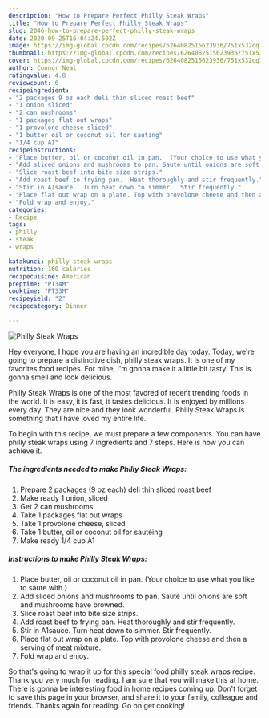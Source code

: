 ```yaml
---
description: "How to Prepare Perfect Philly Steak Wraps"
title: "How to Prepare Perfect Philly Steak Wraps"
slug: 2046-how-to-prepare-perfect-philly-steak-wraps
date: 2020-09-25T16:04:24.502Z
image: https://img-global.cpcdn.com/recipes/6264082515623936/751x532cq70/philly-steak-wraps-recipe-main-photo.jpg
thumbnail: https://img-global.cpcdn.com/recipes/6264082515623936/751x532cq70/philly-steak-wraps-recipe-main-photo.jpg
cover: https://img-global.cpcdn.com/recipes/6264082515623936/751x532cq70/philly-steak-wraps-recipe-main-photo.jpg
author: Connor Neal
ratingvalue: 4.8
reviewcount: 6
recipeingredient:
- "2 packages 9 oz each deli thin sliced roast beef"
- "1 onion sliced"
- "2 can mushrooms"
- "1 packages flat out wraps"
- "1 provolone cheese sliced"
- "1 butter oil or coconut oil for sauting"
- "1/4 cup A1"
recipeinstructions:
- "Place butter, oil or coconut oil in pan.  (Your choice to use what you like to saute with.)"
- "Add sliced onions and mushrooms to pan. Sauté until onions are soft and mushrooms have browned."
- "Slice roast beef into bite size strips."
- "Add roast beef to frying pan.  Heat thoroughly and stir frequently."
- "Stir in A1sauce.  Turn heat down to simmer.  Stir frequently."
- "Place flat out wrap on a plate. Top with provolone cheese and then a serving of meat mixture."
- "Fold wrap and enjoy."
categories:
- Recipe
tags:
- philly
- steak
- wraps

katakunci: philly steak wraps 
nutrition: 160 calories
recipecuisine: American
preptime: "PT34M"
cooktime: "PT33M"
recipeyield: "2"
recipecategory: Dinner

---
```



![Philly Steak Wraps](https://img-global.cpcdn.com/recipes/6264082515623936/751x532cq70/philly-steak-wraps-recipe-main-photo.jpg)

Hey everyone, I hope you are having an incredible day today. Today, we're going to prepare a distinctive dish, philly steak wraps. It is one of my favorites food recipes. For mine, I'm gonna make it a little bit tasty. This is gonna smell and look delicious.

Philly Steak Wraps is one of the most favored of recent trending foods in the world. It is easy, it is fast, it tastes delicious. It is enjoyed by millions every day. They are nice and they look wonderful. Philly Steak Wraps is something that I have loved my entire life.




To begin with this recipe, we must prepare a few components. You can have philly steak wraps using 7 ingredients and 7 steps. Here is how you can achieve it.

<!--inarticleads1-->

##### The ingredients needed to make Philly Steak Wraps:

1. Prepare 2 packages (9 oz each) deli thin sliced roast beef
1. Make ready 1 onion, sliced
1. Get 2 can mushrooms
1. Take 1 packages flat out wraps
1. Take 1 provolone cheese, sliced
1. Take 1 butter, oil or coconut oil for sautéing
1. Make ready 1/4 cup A1




<!--inarticleads2-->

##### Instructions to make Philly Steak Wraps:

1. Place butter, oil or coconut oil in pan.  (Your choice to use what you like to saute with.)
1. Add sliced onions and mushrooms to pan. Sauté until onions are soft and mushrooms have browned.
1. Slice roast beef into bite size strips.
1. Add roast beef to frying pan.  Heat thoroughly and stir frequently.
1. Stir in A1sauce.  Turn heat down to simmer.  Stir frequently.
1. Place flat out wrap on a plate. Top with provolone cheese and then a serving of meat mixture.
1. Fold wrap and enjoy.




So that's going to wrap it up for this special food philly steak wraps recipe. Thank you very much for reading. I am sure that you will make this at home. There is gonna be interesting food in home recipes coming up. Don't forget to save this page in your browser, and share it to your family, colleague and friends. Thanks again for reading. Go on get cooking!
